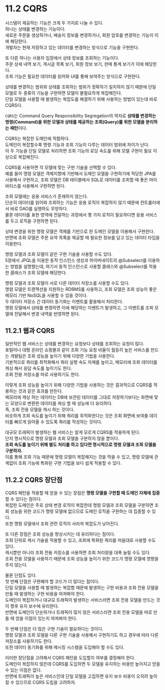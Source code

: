 # 11.2 CQRS

시스템이 제공하는 기능은 크게 두 가지로 나눌 수 있다.  
하나는 상태를 변경하는 기능이다.  
새로운 주문을 생성하거나, 배송지 정보를 변경하거나, 회원 암호를 변경하는 기능이 이에 해당한다.  
개발자는 현재 저장하고 있는 데이터를 변경하는 방식으로 기능을 구현한다.

또 다른 하나는 사용자 입장에서 상태 정보를 조회하는 기능이다.  
주문 상세 내역 보기, 게시글 목록 보기, 회원 정보 보기, 판매 통계 보기가 이에 해당한다.  
조회 기능은 필요한 데이터를 읽어와 UI를 통해 보여주는 방식으로 구현한다.

상태를 변경하는 범위와 상태를 조회하는 범위가 정확하기 일치하지 않기 때문에 단일 모델로 두 종류의 기능을 구현하면 모델이 불필요하게 복잡해진다.  
단일 모델을 사용할 때 발생하는 복잡도를 해결하기 위해 사용하는 방법이 있는데 바로 CQRS다.

`CQRS`는 Command Query Responsibility Segregation의 약자로 **상태를 변경하는 명령(Command)을 위한 모델과 상태를 제공하는 조회(Query)를 위한 모델을 분리하는 패턴**이다.

CQRS는 복잡한 도메인에 적합하다.  
도메인이 복잡할수록 명령 기능과 조회 기능이 다루는 데이터 범위에 차이가 난다.  
이 두 기능을 단일 모델로 처리하면 조회 기능의 로딩 속도를 위해 모델 구현이 필요 이상으로 복잡해진다.

CQRS를 사용하면 각 모델에 맞는 구현 기술을 선택할 수 있다.  
예를 들어 명령 모델은 객체지향에 기반해서 도메인 모델을 구현하기에 적당한 JPA를 사용해서 구현하고, 조회 모델은 DB 테이블에서 SQL로 데이터를 조회할 때 좋은 마이바티스를 사용해서 구현하면 된다.

조회 모델에는 응용 서비스가 존재하지 않는다.  
단순히 데이터를 읽어와 조회하는 기능은 응용 로직이 복잡하지 않기 때문에 컨트롤러에서 바로 DAO를 실행하도 무방하다.  
물론 데이터를 표현 영역에 전달하는 과정에서 몇 가지 로직이 필요하다면 응용 서비스를 두고 로직을 구현하면 된다.

상태 변경을 위한 명령 모델은 객체를 기반으로 한 도메인 모델을 이용해서 구현한다.  
반면에 조회 모델은 주문 요약 목록을 제공할 때 필요한 정보를 담고 있는 데이터 타입을 이용한다.  

명령 모델과 조회 모델이 같은 구현 기술을 사용할 수도 있다.  
5장에서 JPQL을 이용한 동적 인스턴스 생성과 하이버네이트의 @Subselect를 이용하는 방법을 설명했는데, 여기서 동적 인스턴스로 사용할 클래스와 @Subselect를 적용한 클래스가 조회 모델에 해당한다.

명령 모델과 조회 모델이 서로 다른 데이터 저장소를 사용할 수도 있다.  
명령 모델은 트랜잭션을 지원하는 RDBMS를 사용하고, 조회 모델은 조회 성능이 좋은 메모리 기반 NoSQL을 사용할 수 있을 것이다.  
두 데이터 저장소 간 데이터 동기화는 이벤트를 활용해서 처리한다.  
명령 모델에서 상태를 변경하면 이에 해당하는 이벤트가 발생하고, 그 이벤트를 조회 모델에 전달해서 변경 내역을 반영하면 된다.

## 11.2.1 웹과 CQRS

일반적인 웹 서비스는 상태를 변경하는 요청보다 상태를 조회하는 요청이 많다.  
포털이나 대형 온라인 쇼핑몰과 같이 조회 기능 요청 비율이 월등히 높은 서비스를 만드는 개발팀은 조회 성능을 높이기 위해 다양한 기법을 사용한다.  
기본적으로 쿼리를 최적화해서 쿼리 실행 속도 자체를 높이고, 메모리에 조회 데이터를 캐싱 해서 응답 속도를 높이기도 한다.  
조회 전용 저장소를 따로 사용하기도 한다.

이렇게 조회 성능을 높이기 위해 다양한 기법을 사용하는 것은 결과적으로 CQRS를 적용하는 것과 같은 효과를 만든다.  
메모리에 캐싱 하는 데이터는 DB에 보관된 데이터를 그대로 저장하기보다는 화면에 맞는 모양으로 변환한 데이터를 캐싱 할 때 성능에 더 유리하다.  
즉, 조회 전용 모델을 캐시 하는 것이다.  
비슷하게 조회 속도를 높이기 위해 쿼리를 최적화한다는 것은 조회 화면에 보여줄 데이터를 빠르게 읽어올 수 있도록 쿼리를 작성하는 것이다.

대규모 트래픽이 발생하는 웹 서비스는 알게 모르게 CQRS를 적용하게 된다.  
단지 명시적으로 명령 모델과 조회 모델을 구분하지 않을 뿐이다.  
**조회 속도를 높이기 위해 별도 처리를 하고 있다면 명시적으로 명령 모델과 조회 모델을 구분하자.**  
이를 통해 조회 기능 때문에 명령 모델이 복잡해지는 것을 막을 수 있고, 명령 모델에 관계없이 조회 기능에 특화된 구현 기법을 보다 쉽게 적용할 수 있다.

## 11.2.2 CQRS 장단점

CQRS 패턴을 적용할 때 얻을 수 있는 장점은 **명령 모델을 구현할 때 도메인 자체에 집중**할 수 있다는 점이다.  
복잡한 도메인은 주로 상태 변경 로직이 복잡한데 명령 모델과 조회 모델을 구분하면 조회 성능을 위한 코드가 명령 모델에 없으므로 도메인 로직을 구현하는 데 집중할 수 있다.  
또한 명령 모델에서 조회 관련 로직이 사라져 복잡도가 낮아진다.

또 다른 장점은 조회 성능을 향상시키는 데 유리하다는 점이다.  
조회 단위로 캐시 기술을 적용할 수 있고, 조회에 특화된 쿼리를 마음대로 사용할 수도 있다.  
캐시뿐만 아니라 조회 전용 저장소를 사용하면 조회 처리량을 대폭 늘릴 수도 있다.  
조회 전용 모델을 사용하기 때문에 조회 성능을 높이기 위한 코드가 명령 모델에 영향을 주지 않는다.

물론 단점도 있다.  
첫 번째 단점은 구현해야 할 코드가 더 많다는 점이다.  
단일 모델을 사용할 때 발생하는 복잡함 때문에 발생하는 구현 비용과 조회 전용 모델을 만들 때 발생하는 구현 비용을 따져봐야 한다.  
도메인이 복잡하거나 대규모 트래픽이 발생하는 서비스라면 조회 전용 모델을 만드는 것이 향후 유지 보수에 유리한다.  
반면에 도메인이 단순하거나 트래픽이 많지 않은 서비스라면 조회 전용 모델을 따로 만들 때 얻을 이점이 있는지 따져봐야 한다.

두 번째 단점은 더 많은 구현 기술이 필요하다는 것이다.  
명령 모델과 조회 모델을 다른 구현 기술을 사용해서 구현하기도 하고 경우에 따라 다른 저장소를 사용하기도 한다.  
또한 데이터 동기화를 위해 메시징 시스템을 도입해야 할 수도 있다.

이러한 장단점을 고려해서 CQRS 패턴을 도입할지 여부를 결정해야 한다.  
도메인이 복잡하지 않은데 CQRS를 도입하면 두 모델을 유지하는 비용만 높아지고 얻을 수 있는 이점은 없다.  
반면에 트래픽이 높은 서비스인데 단일 모델을 고집하면 유지 보수 비용이 오히려 높아질 수 있으므로 CQRS 도립을 고려하자.
